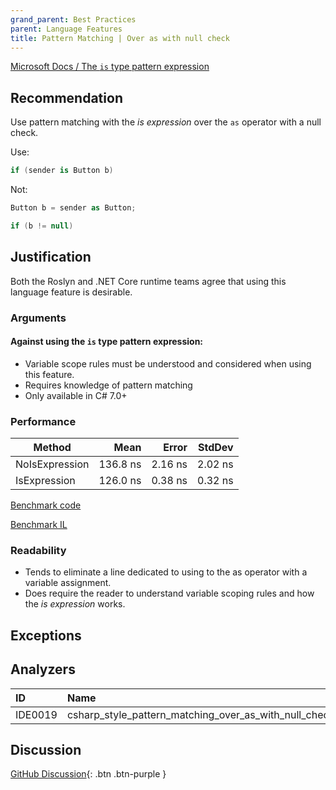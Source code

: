 ```yaml
---
grand_parent: Best Practices
parent: Language Features
title: Pattern Matching | Over as with null check
---
```


[Microsoft Docs / The `is` type pattern expression](https://docs.microsoft.com/en-us/dotnet/csharp/pattern-matching#the-is-type-pattern-expression)

## Recommendation

Use pattern matching with the *is expression* over the `as` operator with a null check.

Use:

```cs
if (sender is Button b)
```

Not:

```cs
Button b = sender as Button;

if (b != null)
```

## Justification

Both the Roslyn and .NET Core runtime teams agree that using this language feature is desirable.

### Arguments

#### Against using the `is` type pattern expression:

- Variable scope rules must be understood and considered when using this feature.
- Requires knowledge of pattern matching
- Only available in C# 7.0+

### Performance

|         Method |     Mean |   Error |  StdDev |
|--------------- |---------:|--------:|--------:|
| NoIsExpression | 136.8 ns | 2.16 ns | 2.02 ns |
|   IsExpression | 126.0 ns | 0.38 ns | 0.32 ns |

[Benchmark code](https://github.com/kmgallahan/Style-as-Code/blob/master/Benchmarks/pattern_matching_over_as_with_null_check_benchmark.cs)

[Benchmark IL](https://github.com/kmgallahan/Style-as-Code/blob/master/Benchmarks/pattern_matching_over_as_with_null_check_benchmark_IL)

### Readability

- Tends to eliminate a line dedicated to using to the as operator with a variable assignment.
- Does require the reader to understand variable scoping rules and how the *is expression* works.

## Exceptions

## Analyzers

| ID | Name | Value
|:-|:-|:-|
| IDE0019 | csharp_style_pattern_matching_over_as_with_null_check | true:suggestion |

## Discussion

[GitHub Discussion](https://github.com/kmgallahan/Style-as-Code/issues/7){: .btn .btn-purple }
